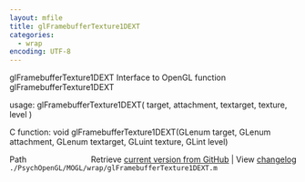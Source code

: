 ```yaml
---
layout: mfile
title: glFramebufferTexture1DEXT
categories:
  - wrap
encoding: UTF-8
---
```


glFramebufferTexture1DEXT  Interface to OpenGL function glFramebufferTexture1DEXT

usage:  glFramebufferTexture1DEXT\( target, attachment, textarget, texture, level \)

C function:  void glFramebufferTexture1DEXT\(GLenum target, GLenum attachment, GLenum textarget, GLuint texture, GLint level\)


<div class="code_header" style="text-align:right;">
  <span style="float:left;">Path&nbsp;&nbsp;</span> <span class="counter">Retrieve <a href=
  "https://raw.github.com/Psychtoolbox-3/Psychtoolbox-3/beta/./PsychOpenGL/MOGL/wrap/glFramebufferTexture1DEXT.m">current version from GitHub</a> | View <a href=
  "https://github.com/Psychtoolbox-3/Psychtoolbox-3/commits/beta/./PsychOpenGL/MOGL/wrap/glFramebufferTexture1DEXT.m">changelog</a></span>
</div>
<div class="code">
  <code>./PsychOpenGL/MOGL/wrap/glFramebufferTexture1DEXT.m</code>
</div>
